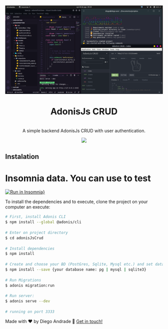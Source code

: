<img src="/adonisCrud.png" align="center"></img>
<h1 align="center">AdonisJs CRUD</h1>
<p align="center">
  <br/>
  A simple backend AdonisJs CRUD with user authentication.
</p>

<p align="center">
  <a aria-label="NodeJs version" href="https://github.com/nodejs/node/blob/master/doc/changelogs/CHANGELOG_V12.md#12.14.1">
    <img src="https://img.shields.io/badge/node.js@lts-12.14.1-informational?logo=Node.JS"></img>
  </a>
</p>


## Instalation
# Insomnia data. You can use to test
[![Run in Insomnia}](https://insomnia.rest/images/run.svg)](https://insomnia.rest/run/?label=OwInteractive&uri=https%3A%2F%2Fraw.githubusercontent.com%2FdiegoAndrade777%2FadonisJsCrud%2Fmaster%2FInsomnia_2020-08-21.json)

To install the dependencies and to execute, clone the project on your computer an execute:
```bash
# First, install Adonis CLI
$ npm install --global @adonis/cli

# Enter on project directory
$ cd adonisJsCrud

# Install dependencies
$ npm install

# Create and choose your BD (PostGres, Sqlite, Mysql etc.) and set database informations at .env archive
$ npm install --save {your database name: pg | mysql | sqlite3}

# Run Migrations
$ adonis migration:run

# Run server:
$ adonis serve --dev

# running on port 3333
```

Made with ♥ by Diego Andrade :wave: [Get in touch!](https://www.linkedin.com/in/diego-rodrigo-de-andrade-98a0271a0/)

